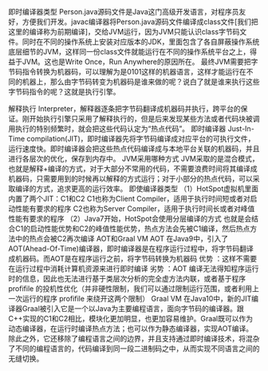 即时编译器类型
Person.java源码文件是Java这门高级开发语言，对程序员友好，方便我们开发。javac编译器将Person.java源码文件编译成class文件[我们把这里的编译称为前期编译]，交给JVM运行，因为JVM只能认识class字节码文件。同时在不同的操作系统上安装对应版本的JDK，里面包含了各自屏蔽操作系统底层细节的JVM，这样同一份class文件就能运行在不同的操作系统平台之上，得益于JVM。这也是Write Once，Run Anywhere的原因所在。
最终JVM需要把字节码指令转换为机器码，可以理解为是0101这样的机器语言，这样才能运行在不同的机器上，那么由字节码转变为机器码是谁来做的呢？说白了就是谁来执行这些字节码指令的呢？这就是执行引擎。


解释执行
Interpreter，解释器逐条把字节码翻译成机器码并执行，跨平台的保证。刚开始执行引擎只采用了解释执行的，但是后来发现某些方法或者代码块被调用执行的特别频繁时，就会把这些代码认定为“热点代码”。
即时编译器
Just-In-Time compilation(JIT)，即时编译器先将字节码编译成对应平台的可执行文件，运行速度快。即时编译器会把这些热点代码编译成与本地平台关联的机器码，并且进行各层次的优化，保存到内存中。
JVM采用哪种方式
JVM采取的是混合模式，也就是解释+编译的方式，对于大部分不常用的代码，不需要浪费时间将其编译成机器码，只需要用到的时候再以解释的方式运行；对于小部分的热点代码，可以采取编译的方式，追求更高的运行效率。
即使编译器类型
（1）HotSpot虚拟机里面内置了两个JIT：C1和C2
C1也称为Client Compiler，适用于执行时间短或者对启动性能有要求的程序
C2也称为Server Compiler，适用于执行时间长或者对峰值性能有要求的程序
（2）Java7开始，HotSpot会使用分层编译的方式
也就是会结合C1的启动性能优势和C2的峰值性能优势，热点方法会先被C1编译，然后热点方法中的热点会被C2再次编译
AOT和Graal VM
AOT
在Java9中，引入了AOT(Ahead-Of-Time)编译器，即时编译器是在程序运行过程中，将字节码翻译成机器码。而AOT是在程序运行之前，将字节码转换为机器码
优势 ：这样不需要在运行过程中消耗计算机资源来进行即时编译
劣势 ：AOT 编译无法得知程序运行时的信息，因此也无法进行基于类层次分析的完全虚方法内联，或者基于程序 profifile 的投机性优化（并非硬性限制，我们可以通过限制运行范围，或者利用上一次运行的程序 profifile 来绕开这两个限制）
Graal VM
在Java10中，新的JIT编译器Graal被引入它是一个以Java为主要编程语言，面向字节码的编译器。跟C++实现的C1和C2相比，模块化更加明显，也更加容易维护。Graal既可以作为动态编译器，在运行时编译热点方法；也可以作为静态编译器，实现AOT编译。除此之外，它还移除了编程语言之间的边界，并且支持通过即时编译技术，将混杂了不同的编程语言的，代码编译到同一段二进制码之中，从而实现不同语言之间的无缝切换。